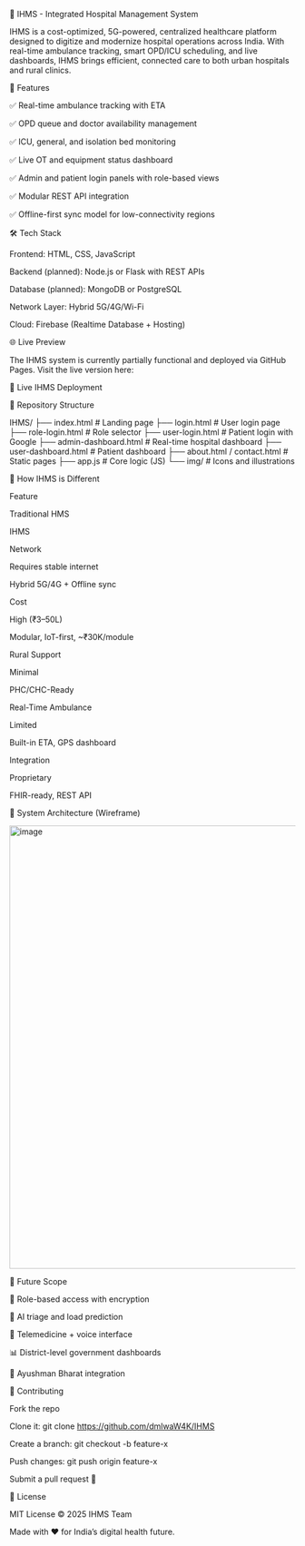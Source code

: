 🏥 IHMS - Integrated Hospital Management System

IHMS is a cost-optimized, 5G-powered, centralized healthcare platform designed to digitize and modernize hospital operations across India. With real-time ambulance tracking, smart OPD/ICU scheduling, and live dashboards, IHMS brings efficient, connected care to both urban hospitals and rural clinics.

📌 Features

✅ Real-time ambulance tracking with ETA

✅ OPD queue and doctor availability management

✅ ICU, general, and isolation bed monitoring

✅ Live OT and equipment status dashboard

✅ Admin and patient login panels with role-based views

✅ Modular REST API integration

✅ Offline-first sync model for low-connectivity regions

🛠️ Tech Stack

Frontend: HTML, CSS, JavaScript

Backend (planned): Node.js or Flask with REST APIs

Database (planned): MongoDB or PostgreSQL

Network Layer: Hybrid 5G/4G/Wi-Fi

Cloud: Firebase (Realtime Database + Hosting)

🌐 Live Preview

The IHMS system is currently partially functional and deployed via GitHub Pages. Visit the live version here:

🔗 Live IHMS Deployment

📂 Repository Structure

IHMS/
├── index.html                 # Landing page
├── login.html                 # User login page
├── role-login.html            # Role selector
├── user-login.html            # Patient login with Google
├── admin-dashboard.html       # Real-time hospital dashboard
├── user-dashboard.html        # Patient dashboard
├── about.html / contact.html  # Static pages
├── app.js                     # Core logic (JS)
└── img/                       # Icons and illustrations

🧠 How IHMS is Different

Feature

Traditional HMS

IHMS

Network

Requires stable internet

Hybrid 5G/4G + Offline sync

Cost

High (₹3–50L)

Modular, IoT-first, ~₹30K/module

Rural Support

Minimal

PHC/CHC-Ready

Real-Time Ambulance

Limited

Built-in ETA, GPS dashboard

Integration

Proprietary

FHIR-ready, REST API

🧱 System Architecture (Wireframe)


<img width="831" height="781" alt="image" src="https://github.com/user-attachments/assets/46ed5ab0-b555-4563-b890-45e1256cfdc9" />

🚀 Future Scope

🔐 Role-based access with encryption

🧠 AI triage and load prediction

📡 Telemedicine + voice interface

📊 District-level government dashboards

🔗 Ayushman Bharat integration

🤝 Contributing

Fork the repo

Clone it: git clone https://github.com/dmlwaW4K/IHMS

Create a branch: git checkout -b feature-x

Push changes: git push origin feature-x

Submit a pull request 🚀

📄 License

MIT License © 2025 IHMS Team

Made with ❤️ for India’s digital health future.


